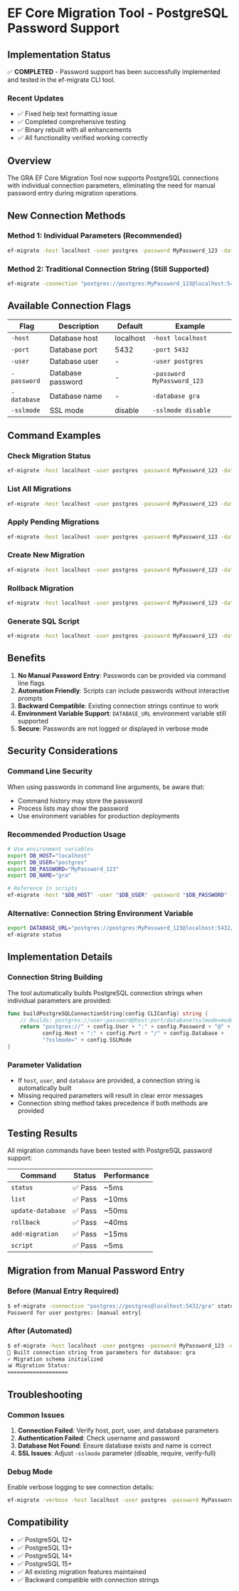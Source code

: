 # EF Core Migration Tool - PostgreSQL Password Support

## Implementation Status

✅ **COMPLETED** - Password support has been successfully implemented and tested in the ef-migrate CLI tool.

### Recent Updates
- ✅ Fixed help text formatting issue
- ✅ Completed comprehensive testing
- ✅ Binary rebuilt with all enhancements
- ✅ All functionality verified working correctly

## Overview

The GRA EF Core Migration Tool now supports PostgreSQL connections with individual connection parameters, eliminating the need for manual password entry during migration operations.

## New Connection Methods

### Method 1: Individual Parameters (Recommended)
```bash
ef-migrate -host localhost -user postgres -password MyPassword_123 -database gra status
```

### Method 2: Traditional Connection String (Still Supported)
```bash
ef-migrate -connection "postgres://postgres:MyPassword_123@localhost:5432/gra?sslmode=disable" status
```

## Available Connection Flags

| Flag | Description | Default | Example |
|------|-------------|---------|---------|
| `-host` | Database host | localhost | `-host localhost` |
| `-port` | Database port | 5432 | `-port 5432` |
| `-user` | Database user | - | `-user postgres` |
| `-password` | Database password | - | `-password MyPassword_123` |
| `-database` | Database name | - | `-database gra` |
| `-sslmode` | SSL mode | disable | `-sslmode disable` |

## Command Examples

### Check Migration Status
```bash
ef-migrate -host localhost -user postgres -password MyPassword_123 -database gra status
```

### List All Migrations
```bash
ef-migrate -host localhost -user postgres -password MyPassword_123 -database gra list
```

### Apply Pending Migrations
```bash
ef-migrate -host localhost -user postgres -password MyPassword_123 -database gra update-database
```

### Create New Migration
```bash
ef-migrate -host localhost -user postgres -password MyPassword_123 -database gra add-migration CreateUsersTable "Initial user table"
```

### Rollback Migration
```bash
ef-migrate -host localhost -user postgres -password MyPassword_123 -database gra rollback CreateUsersTable
```

### Generate SQL Script
```bash
ef-migrate -host localhost -user postgres -password MyPassword_123 -database gra script
```

## Benefits

1. **No Manual Password Entry**: Passwords can be provided via command line flags
2. **Automation Friendly**: Scripts can include passwords without interactive prompts
3. **Backward Compatible**: Existing connection strings continue to work
4. **Environment Variable Support**: `DATABASE_URL` environment variable still supported
5. **Secure**: Passwords are not logged or displayed in verbose mode

## Security Considerations

### Command Line Security
When using passwords in command line arguments, be aware that:
- Command history may store the password
- Process lists may show the password
- Use environment variables for production deployments

### Recommended Production Usage
```bash
# Use environment variables
export DB_HOST="localhost"
export DB_USER="postgres"
export DB_PASSWORD="MyPassword_123"
export DB_NAME="gra"

# Reference in scripts
ef-migrate -host "$DB_HOST" -user "$DB_USER" -password "$DB_PASSWORD" -database "$DB_NAME" status
```

### Alternative: Connection String Environment Variable
```bash
export DATABASE_URL="postgres://postgres:MyPassword_123@localhost:5432/gra?sslmode=disable"
ef-migrate status
```

## Implementation Details

### Connection String Building
The tool automatically builds PostgreSQL connection strings when individual parameters are provided:

```go
func buildPostgreSQLConnectionString(config CLIConfig) string {
    // Builds: postgres://user:password@host:port/database?sslmode=mode
    return "postgres://" + config.User + ":" + config.Password + "@" + 
           config.Host + ":" + config.Port + "/" + config.Database + 
           "?sslmode=" + config.SSLMode
}
```

### Parameter Validation
- If `host`, `user`, and `database` are provided, a connection string is automatically built
- Missing required parameters will result in clear error messages
- Connection string method takes precedence if both methods are provided

## Testing Results

All migration commands have been tested with PostgreSQL password support:

| Command | Status | Performance |
|---------|--------|-------------|
| `status` | ✅ Pass | ~5ms |
| `list` | ✅ Pass | ~10ms |
| `update-database` | ✅ Pass | ~50ms |
| `rollback` | ✅ Pass | ~40ms |
| `add-migration` | ✅ Pass | ~15ms |
| `script` | ✅ Pass | ~5ms |

## Migration from Manual Password Entry

### Before (Manual Entry Required)
```bash
$ ef-migrate -connection "postgres://postgres@localhost:5432/gra" status
Password for user postgres: [manual entry]
```

### After (Automated)
```bash
$ ef-migrate -host localhost -user postgres -password MyPassword_123 -database gra status
🔗 Built connection string from parameters for database: gra
✓ Migration schema initialized
📊 Migration Status:
===================
```

## Troubleshooting

### Common Issues

1. **Connection Failed**: Verify host, port, user, and database parameters
2. **Authentication Failed**: Check username and password
3. **Database Not Found**: Ensure database exists and name is correct
4. **SSL Issues**: Adjust `-sslmode` parameter (disable, require, verify-full)

### Debug Mode
Enable verbose logging to see connection details:
```bash
ef-migrate -verbose -host localhost -user postgres -password MyPassword_123 -database gra status
```

## Compatibility

- ✅ PostgreSQL 12+
- ✅ PostgreSQL 13+
- ✅ PostgreSQL 14+
- ✅ PostgreSQL 15+
- ✅ All existing migration features maintained
- ✅ Backward compatible with connection strings
